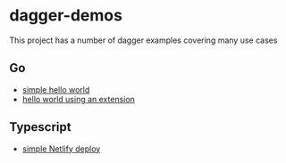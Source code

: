 # dagger-demos

This project has a number of dagger examples covering many use cases

## Go

- [simple hello world](./go/hello/)
- [hello world using an extension](./go/hello-extension/)

## Typescript

- [simple Netlify deploy](./ts/netlify/)